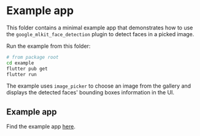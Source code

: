 # Example app

This folder contains a minimal example app that demonstrates how to use the
`google_mlkit_face_detection` plugin to detect faces in a picked image.

Run the example from this folder:

```bash
# from package root
cd example
flutter pub get
flutter run
```

The example uses `image_picker` to choose an image from the gallery and
displays the detected faces' bounding boxes information in the UI.
## Example app

Find the example app [here](https://github.com/flutter-ml/google_ml_kit_flutter/tree/master/packages/example).
